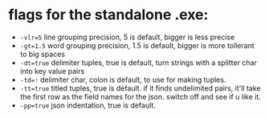 flags for the standalone .exe:
==============================

 - `-vlr=5` line grouping precision, 5 is default, bigger is less precise
 - `-gt=1.5` word grouping precision, 1.5 is default, bigger is more tollerant to big spaces
 - `-dt=true` delimiter tuples, true is default, turn strings with a splitter char into key value pairs
 - `-td=:` delimiter char, colon is default, to use for making tuples.
 - `-tt=true` titled tuples, true is default. if it finds undelimited pairs, it'll take the first row as the field names for the json. switch off and see if u like it.
 - `-pp=true` json indentation, true is default.

